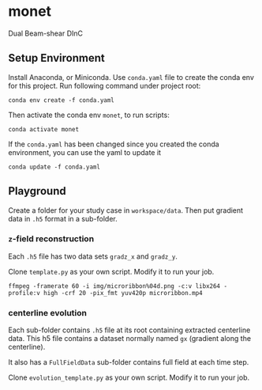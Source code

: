 # monet

Dual Beam-shear DInC

## Setup Environment

Install Anaconda, or Miniconda.
Use `conda.yaml` file to create the conda env for this project.
Run following command under project root:
   
    conda env create -f conda.yaml

Then activate the conda env `monet`, to run scripts:

    conda activate monet


If the `conda.yaml` has been changed since you created the conda environment, you can use the yaml to update it

    conda update -f conda.yaml

## Playground

Create a folder for your study case in `workspace/data`.
Then put gradient data in `.h5` format in a sub-folder.

### `z`-field reconstruction

Each `.h5` file has two data sets `gradz_x` and `gradz_y`.

Clone `template.py` as your own script. Modify it to run your job.


    ffmpeg -framerate 60 -i img/microribbon%04d.png -c:v libx264 -profile:v high -crf 20 -pix_fmt yuv420p microribbon.mp4

### centerline evolution

Each sub-folder contains `.h5` file at its root containing extracted centerline data. 
This h5 file contains a dataset normally named `gx` (gradient along the centerline).

It also has a `FullFieldData` sub-folder contains full field at each time step.

Clone `evolution_template.py` as your own script. Modify it to run your job.

